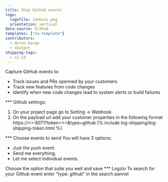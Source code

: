```yaml
---
title: Ship Github events
logo:
  logofile: jenkins.png
  orientation: vertical
data-source: Github
templates: ["no-template"]
contributors:
  - doron-bargo
  - shalper
shipping-tags:
  - ci-cd
---
```


Capture GitHub events to:

* Track issues and PRs openned by your customers
* Track new features from code changes
* Identify when new code changes lead to system alerts or build failures



<div class="tasklist">

*** Github settings:
1. On your project page go to Setting -> Webhook
2. On the payload url add your customer properties in the following format
https://<<Listener>>:8071?token=<<Log Token>>&type=github
{% include log-shipping/log-shipping-token.html %}

*** Choose events to send
You will have 3 options:
* Just the push event.
* Send me everything.
* Let me select individual events.

Choose the option that suite you well and save
*** Logzio
To search for your Github event enter "type: github" in the search pannel 

